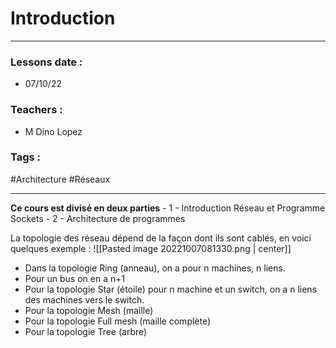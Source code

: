 # Introduction
---
### Lessons date :
- 07/10/22

### Teachers :
- M Dino Lopez

### Tags :
#Architecture #Réseaux

---
**Ce cours est divisé en deux parties**
	- 1 - Introduction Réseau et Programme Sockets
	- 2 - Architecture de programmes

La topologie des réseau dépend de la façon dont ils sont cablés, en voici quelques exemple :
![[Pasted image 20221007081330.png | center]]
- Dans la topologie Ring (anneau), on a pour n machines, n liens.
- Pour un bus on en a n+1
- Pour la topologie Star (étoile) pour n machine et un switch, on a n liens des machines vers le switch.
- Pour la topologie Mesh (maille)
- Pour la topologie Full mesh (maille complète)
- Pour la topologie Tree (arbre) 